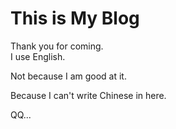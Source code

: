 # This is My Blog
Thank you for coming.  
I use English.

Not because I am good at it.

Because I can't write Chinese in here.

QQ...
